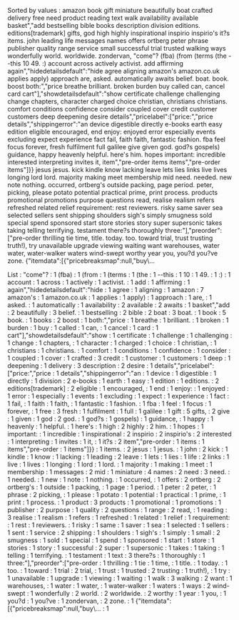 Sorted by values :
amazon book gift miniature beautifully boat crafted delivery free need product reading text walk availability available basket","add bestselling bible books description division editions. editions[trademark] gifts, god high highly inspirational inspirio inspirio's it?s items. john leading life messages names offers ortberg peter phrase publisher quality range service small successful trial trusted walking ways wonderfully world. worldwide. zondervan, "come"? (fba) (from (terms (the --this 10 49. :) account across actively activist. add affirming again","hidedetailsdefault":"hide agree aligning amazon's amazon.co.uk applies apply) approach are, asked. automatically awaits belief. boat. book. boost both:","price breathe brilliant. broken burden buy called can, cancel card cart"],"showdetailsdefault":"show certificate challenge challenging change chapters, character charged choice christian, christians christians. comfort conditions confidence consider coupled cover credit customer customers deep deepening desire details","pricelabel":["price:","price details","shippingerror":"an device digestible directly e-books earth easy edition eligible encouraged, end enjoy: enjoyed error especially events excluding expect experience fact fail, faith faith, fantastic fashion. fba feel focus forever, fresh fulfilment full galilee give given god. god?s gospels) guidance, happy heavenly helpful. here's him. hopes important: incredible interested interpreting invites it, item","pre-order items items","pre-order items"]}} jesus jesus. kick kindle know lacking leave lets lies links live lives longing lord lord. majority making meet membership mid need. needed. new note nothing. occurred, ortberg's outside packing, page period. peter, picking, please potato potential practical prime, print process. products promotional promotions purpose questions read, realise realism refers refreshed related relief requirement: rest reviewers. risky same saver sea selected sellers sent shipping shoulders sigh's simply smugness sold special spend sponsored start store stories story super supersonic takes taking telling terrifying. testament there?s thoroughly three:"],"preorder":["pre-order thrilling tie time, title. today. too. toward trial, trust trusting truth!), try unavailable upgrade viewing waiting want warehouses, water water, water-walker waters wind-swept worthy year you, you?d you?ve zone. {"itemdata":[{"pricebreaksmap":null,"buy\\... 

List :
"come"? : 1
(fba) : 1
(from : 1
(terms : 1
(the : 1
--this : 1
10 : 1
49. : 1
:) : 1
account : 1
across : 1
actively : 1
activist. : 1
add : 1
affirming : 1
again","hidedetailsdefault":"hide : 1
agree : 1
aligning : 1
amazon : 7
amazon's : 1
amazon.co.uk : 1
applies : 1
apply) : 1
approach : 1
are, : 1
asked. : 1
automatically : 1
availability : 2
available : 2
awaits : 1
basket","add : 2
beautifully : 3
belief. : 1
bestselling : 2
bible : 2
boat : 3
boat. : 1
book : 5
book. : 1
books : 2
boost : 1
both:","price : 1
breathe : 1
brilliant. : 1
broken : 1
burden : 1
buy : 1
called : 1
can, : 1
cancel : 1
card : 1
cart"],"showdetailsdefault":"show : 1
certificate : 1
challenge : 1
challenging : 1
change : 1
chapters, : 1
character : 1
charged : 1
choice : 1
christian, : 1
christians : 1
christians. : 1
comfort : 1
conditions : 1
confidence : 1
consider : 1
coupled : 1
cover : 1
crafted : 3
credit : 1
customer : 1
customers : 1
deep : 1
deepening : 1
delivery : 3
description : 2
desire : 1
details","pricelabel":["price:","price : 1
details","shippingerror":"an : 1
device : 1
digestible : 1
directly : 1
division : 2
e-books : 1
earth : 1
easy : 1
edition : 1
editions. : 2
editions[trademark] : 2
eligible : 1
encouraged, : 1
end : 1
enjoy: : 1
enjoyed : 1
error : 1
especially : 1
events : 1
excluding : 1
expect : 1
experience : 1
fact : 1
fail, : 1
faith : 1
faith, : 1
fantastic : 1
fashion. : 1
fba : 1
feel : 1
focus : 1
forever, : 1
free : 3
fresh : 1
fulfilment : 1
full : 1
galilee : 1
gift : 5
gifts, : 2
give : 1
given : 1
god : 2
god. : 1
god?s : 1
gospels) : 1
guidance, : 1
happy : 1
heavenly : 1
helpful. : 1
here's : 1
high : 2
highly : 2
him. : 1
hopes : 1
important: : 1
incredible : 1
inspirational : 2
inspirio : 2
inspirio's : 2
interested : 1
interpreting : 1
invites : 1
it, : 1
it?s : 2
item","pre-order : 1
items : 1
items","pre-order : 1
items"]}} : 1
items. : 2
jesus : 1
jesus. : 1
john : 2
kick : 1
kindle : 1
know : 1
lacking : 1
leading : 2
leave : 1
lets : 1
lies : 1
life : 2
links : 1
live : 1
lives : 1
longing : 1
lord : 1
lord. : 1
majority : 1
making : 1
meet : 1
membership : 1
messages : 2
mid : 1
miniature : 4
names : 2
need : 3
need. : 1
needed. : 1
new : 1
note : 1
nothing. : 1
occurred, : 1
offers : 2
ortberg : 2
ortberg's : 1
outside : 1
packing, : 1
page : 1
period. : 1
peter : 2
peter, : 1
phrase : 2
picking, : 1
please : 1
potato : 1
potential : 1
practical : 1
prime, : 1
print : 1
process. : 1
product : 3
products : 1
promotional : 1
promotions : 1
publisher : 2
purpose : 1
quality : 2
questions : 1
range : 2
read, : 1
reading : 3
realise : 1
realism : 1
refers : 1
refreshed : 1
related : 1
relief : 1
requirement: : 1
rest : 1
reviewers. : 1
risky : 1
same : 1
saver : 1
sea : 1
selected : 1
sellers : 1
sent : 1
service : 2
shipping : 1
shoulders : 1
sigh's : 1
simply : 1
small : 2
smugness : 1
sold : 1
special : 1
spend : 1
sponsored : 1
start : 1
store : 1
stories : 1
story : 1
successful : 2
super : 1
supersonic : 1
takes : 1
taking : 1
telling : 1
terrifying. : 1
testament : 1
text : 3
there?s : 1
thoroughly : 1
three:"],"preorder":["pre-order : 1
thrilling : 1
tie : 1
time, : 1
title. : 1
today. : 1
too. : 1
toward : 1
trial : 2
trial, : 1
trust : 1
trusted : 2
trusting : 1
truth!), : 1
try : 1
unavailable : 1
upgrade : 1
viewing : 1
waiting : 1
walk : 3
walking : 2
want : 1
warehouses, : 1
water : 1
water, : 1
water-walker : 1
waters : 1
ways : 2
wind-swept : 1
wonderfully : 2
world. : 2
worldwide. : 2
worthy : 1
year : 1
you, : 1
you?d : 1
you?ve : 1
zondervan, : 2
zone. : 1
{"itemdata":[{"pricebreaksmap":null,"buy\\... : 1
